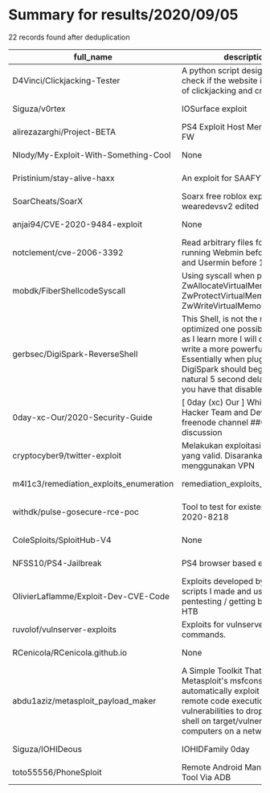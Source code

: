 
# Summary for results/2020/09/05
    
22 records found after deduplication

| full_name | description | html_url | matched_list | matched_count | pushed_at | size | stargazers_count | language | forks_count |
|-----------------------------------------|-----------------------------------------------------------------------------------------------------------------------------------------------------------------------------------------------------------------------------------------------------------------|------------------------------------------------------------|---------------------------------------------------------------------------------|-----------------|---------------------------|--------|--------------------|-------------|---------------|
| D4Vinci/Clickjacking-Tester | A python script designed to check if the website if vulnerable of clickjacking and create a poc | https://github.com/D4Vinci/Clickjacking-Tester | ['vulnerability poc'] | 1 | 2020-09-05 05:21:13+00:00 | 37 | 75 | Python | 55 |
| Siguza/v0rtex | IOSurface exploit | https://github.com/Siguza/v0rtex | ['exploit'] | 1 | 2020-09-05 19:47:44+00:00 | 96 | 210 | Objective-C | 94 |
| alirezazarghi/Project-BETA | PS4 Exploit Host Menu for 6.72 FW | https://github.com/alirezazarghi/Project-BETA | ['exploit'] | 1 | 2020-09-05 22:54:03+00:00 | 11325 | 0 | | 0 |
| Nlody/My-Exploit-With-Something-Cool | None | https://github.com/Nlody/My-Exploit-With-Something-Cool | ['exploit'] | 1 | 2020-09-05 23:11:51+00:00 | 9473 | 0 | | 0 |
| Pristinium/stay-alive-haxx | An exploit for SAAFYTOO. | https://github.com/Pristinium/stay-alive-haxx | ['exploit'] | 1 | 2020-09-05 21:15:43+00:00 | 27 | 0 | Lua | 0 |
| SoarCheats/SoarX | Soarx free roblox exploit level 7 wearedevsv2 edited | https://github.com/SoarCheats/SoarX | ['exploit'] | 1 | 2020-09-05 15:43:25+00:00 | 0 | 0 | | 0 |
| anjai94/CVE-2020-9484-exploit | None | https://github.com/anjai94/CVE-2020-9484-exploit | ['cve-2', 'exploit'] | 2 | 2020-09-05 14:08:52+00:00 | 4 | 5 | Shell | 2 |
| notclement/cve-2006-3392 | Read arbitrary files for servers running Webmin before 1.290 and Usermin before 1.220. | https://github.com/notclement/cve-2006-3392 | ['cve-2'] | 1 | 2020-09-05 13:22:13+00:00 | 1 | 1 | Python | 0 |
| mobdk/FiberShellcodeSyscall | Using syscall when possible, ZwAllocateVirtualMemory, ZwProtectVirtualMemory and ZwWriteVirtualMemory | https://github.com/mobdk/FiberShellcodeSyscall | ['shellcode'] | 1 | 2020-09-05 12:27:23+00:00 | 132 | 6 | C# | 1 |
| gerbsec/DigiSpark-ReverseShell | This Shell, is not the most optimized one possible. However, as I learn more I will definitely write a more powerful injection. Essentially when plugged in the DigiSpark should begin after it's natural 5 second delay(unless you have that disabled, which I | https://github.com/gerbsec/DigiSpark-ReverseShell | ['command injection'] | 1 | 2020-09-05 04:13:30+00:00 | 20 | 0 | C++ | 0 |
| 0day-xc-Our/2020-Security-Guide | [ 0day (xc) Our ] WhiteHat Hacker Team and Dev , irc freenode channel ##0dev For discussion | https://github.com/0day-xc-Our/2020-Security-Guide | ['0day'] | 1 | 2020-09-05 02:24:20+00:00 | 8220 | 2 | Python | 1 |
| cryptocyber9/twitter-exploit | Melakukan exploitasi ke email yang valid. Disarankan untuk menggunakan VPN | https://github.com/cryptocyber9/twitter-exploit | ['exploit'] | 1 | 2020-09-05 00:54:54+00:00 | 2 | 1 | Python | 0 |
| m4l1c3/remediation_exploits_enumeration | remediation_exploits_enumeration | https://github.com/m4l1c3/remediation_exploits_enumeration | ['exploit'] | 1 | 2020-09-05 04:18:06+00:00 | 1 | 0 | Python | 0 |
| withdk/pulse-gosecure-rce-poc | Tool to test for existence of CVE-2020-8218 | https://github.com/withdk/pulse-gosecure-rce-poc | ['cve poc', 'rce', 'rce poc'] | 3 | 2020-09-05 08:36:00+00:00 | 30 | 23 | Python | 13 |
| ColeSploits/SploitHub-V4 | None | https://github.com/ColeSploits/SploitHub-V4 | ['sploit'] | 1 | 2020-09-05 05:29:01+00:00 | 549 | 0 | Lua | 0 |
| NFSS10/PS4-Jailbreak | PS4 browser based exploits repo | https://github.com/NFSS10/PS4-Jailbreak | ['exploit'] | 1 | 2020-09-05 17:58:58+00:00 | 277 | 0 | JavaScript | 0 |
| OlivierLaflamme/Exploit-Dev-CVE-Code | Exploits developed by me. And scripts I made and use for pentesting / getting bloods on HTB | https://github.com/OlivierLaflamme/Exploit-Dev-CVE-Code | ['exploit'] | 1 | 2020-09-05 17:47:51+00:00 | 61374 | 7 | PowerShell | 7 |
| ruvolof/vulnserver-exploits | Exploits for vulnserver commands. | https://github.com/ruvolof/vulnserver-exploits | ['exploit'] | 1 | 2020-09-05 20:04:38+00:00 | 68 | 0 | Ruby | 0 |
| RCenicola/RCenicola.github.io | None | https://github.com/RCenicola/RCenicola.github.io | ['rce'] | 1 | 2020-09-05 01:17:46+00:00 | 26917 | 0 | HTML | 0 |
| abdu1aziz/metasploit_payload_maker | A Simple Toolkit That Uses Metasploit's msfconsole to automatically exploit some of the remote code execution vulnerabilities to drop a remote shell on target/vulnerable computers on a network. | https://github.com/abdu1aziz/metasploit_payload_maker | ['exploit', 'metasploit module OR metasploit payload', 'remote code execution'] | 3 | 2020-09-05 02:07:12+00:00 | 6 | 2 | Python | 1 |
| Siguza/IOHIDeous | IOHIDFamily 0day | https://github.com/Siguza/IOHIDeous | ['0day'] | 1 | 2020-09-05 19:42:34+00:00 | 319 | 440 | C | 78 |
| toto55556/PhoneSploit | Remote Android Management Tool Via ADB | https://github.com/toto55556/PhoneSploit | ['sploit'] | 1 | 2020-09-05 17:40:16+00:00 | 9799 | 2 | | 0 |
